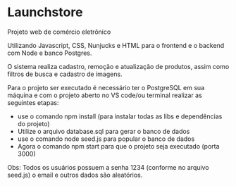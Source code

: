 # Launchstore
Projeto web de comércio eletrônico

Utilizando Javascript, CSS, Nunjucks e HTML para o frontend e o backend com Node e banco Postgres.

O sistema realiza cadastro, remoção e atualização de produtos, assim como filtros de busca e cadastro de imagens.

Para o projeto ser executado é necessário ter o PostgreSQL em sua máquina e com o projeto aberto no VS code/ou terminal realizar as seguintes etapas:

* use o comando npm install (para instalar todas as libs e dependências do projeto)
* Utilize o arquivo database.sql para gerar o banco de dados
* use o comando node seed.js para popular o banco de dados
* Agora o comando npm start para que o projeto seja executado (porta 3000)

Obs: Todos os usuários possuem a senha 1234 (conforme no arquivo seed.js) o email e outros dados são aleatórios.


